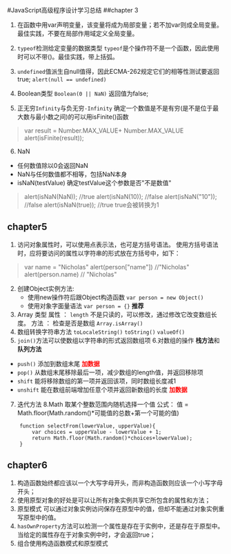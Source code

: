#JavaScript高级程序设计学习总结
##chapter 3
1. 在函数中用var声明变量，该变量将成为局部变量；若不加var则成全局变量。最佳实践，不要在局部作用域定义全局变量。

2. `typeof`检测给定变量的数据类型
 `typeof`是个操作符不是一个函数，因此使用时可以不带()。最佳实践，带上括弧。
3. `undefined`值派生自null值得，因此ECMA-262规定它们的相等性测试要返回true;
`alert(null == undefined)`
4. Boolean类型 `Boolean(0 || NaN)` 返回值为false;
5. 正无穷`Infinity`与负无穷`-Infinity`
确定一个数值是不是有穷(是不是位于最大数与最小数之间)的可以用isFinite()函数
> var result = Number.MAX_VALUE+ Number.MAX_VALUE
alert(isFinite(result));

6. NaN
  - 任何数值除以0会返回NaN
  - NaN与任何数值都不相等，包括NaN本身
  - isNaN(testValue)  确定testValue这个参数是否"不是数值"
   > alert(isNaN(NaN));  //true
   alert(isNaN(10));    //false
alert(isNaN("10"));     //false
alert(isNaN(true));   //true   true会被转换为1

## chapter5
1. 访问对象属性时，可以使用点表示法，也可是方括号语法。
使用方括号语法时，应将要访问的属性以字符串的形式放在方括号中，如下：
> var name = "Nicholas"
alert(person["name"])     //"Nicholas"
alert(person.name)    // "Nicholas"
2. 创建Object实例方法:
	- 使用new操作符后跟Object构造函数   `var person = new Object()`
	- 使用对象字面量语法   `var person = {}`        **推荐**
3. Array 类型
属性 ：  `length`   不是只读的，可以修改，通过修改它改变数组长度。
方法 ： 检查是否是数组   `Array.isArray()`
4. 数组转换字符串方法
  `toLocaleString()` `toString()` `valueOf()`
5. `join()`方法可以使数组以字符串的形式返回数组项
6.对数组的操作  **栈方法**和**队列方法**
  - `push()` 添加到数组末尾                  <span style="color:red">**加数据**</span>
  - `pop()` 从数组末尾移除最后一项，减少数组的length值，并返回移除项
  - `shift` 能将移除数组的第一项并返回该项，同时数组长度减1
  - `unshift` 能在数组前端增加任意个项并返回新数组的长度   <span style="color:red">**加数据**</span>
7. 迭代方法
8.Math   取某个整数范围内随机选择一个值
   公式： 值 = Math.floor(Math.random()*可能值的总数+第一个可能的值)
```
	function selectFrom(lowerValue, upperValue){
		var choices = upperValue - lowerValue + 1;
		return Math.floor(Math.random()*choices+lowerValue);
	}
```


## chapter6
1. 构造函数始终都应该以一个大写字母开头，而非构造函数则应该一个小写字母开头；
2. 使用原型对象的好处是可以让所有对象实例共享它所包含的属性和方法；
3. 原型模式
可以通过对象实例访问保存在原型中的值，但却不能通过对象实例重写原型中的值。
4. `hasOwnProperty`方法可以检测一个属性是存在于实例中，还是存在于原型中。
当给定的属性存在于对象实例中时，才会返回true；
5. 组合使用构造函数模式和原型模式